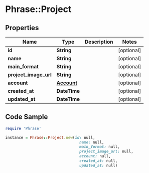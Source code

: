 # Phrase::Project

## Properties

Name | Type | Description | Notes
------------ | ------------- | ------------- | -------------
**id** | **String** |  | [optional] 
**name** | **String** |  | [optional] 
**main_format** | **String** |  | [optional] 
**project_image_url** | **String** |  | [optional] 
**account** | [**Account**](Account.md) |  | [optional] 
**created_at** | **DateTime** |  | [optional] 
**updated_at** | **DateTime** |  | [optional] 

## Code Sample

```ruby
require 'Phrase'

instance = Phrase::Project.new(id: null,
                                 name: null,
                                 main_format: null,
                                 project_image_url: null,
                                 account: null,
                                 created_at: null,
                                 updated_at: null)
```


